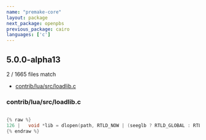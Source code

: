 ```yaml
---
name: "premake-core"
layout: package
next_package: openpbs
previous_package: cairo
languages: ['c']
---
```

## 5.0.0-alpha13
2 / 1665 files match

 - [contrib/lua/src/loadlib.c](#contribluasrcloadlibc)

### contrib/lua/src/loadlib.c

```c

{% raw %}
126 |   void *lib = dlopen(path, RTLD_NOW | (seeglb ? RTLD_GLOBAL : RTLD_LOCAL));
{% endraw %}

```